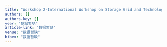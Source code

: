 ```yaml
---
title: "Workshop 2-International Workshop on Storage Grid and Technologies (SGT'2004)-Engineering Web Storage Servers Using Session Management"
authors: []
authors-key: []
year: "数据暂缺"
article-link: "数据暂缺"
venue: "数据暂缺"
bibex: "数据暂缺"
---
```

